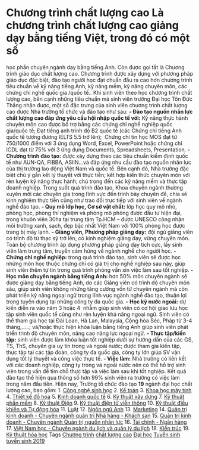 
# Chương trình chất lượng cao Là chương trình chất lượng cao giảng dạy bằng tiếng Việt, trong đó có một số
học phần chuyên ngành dạy bằng tiếng Anh. Còn được gọi tắt là Chương trình giáo
dục chất lượng cao. Chương trình được xây dựng với phương pháp giáo dục đặc biệt, đào tạo người
học đạt chuẩn đầu ra cao hơn chương trình tiêu chuẩn về kỹ năng tiếng Anh, kỹ
năng mềm, kỹ năng chuyên môn, các chứng chỉ nghề quốc gia /quốc tế.. Khi sinh viên theo học chương trình chất lượng cao, bên cạnh những tiêu chuẩn
mà sinh viên trường Đại học Tôn Đức Thắng nhận được, một số đặc trưng của sinh
viên chương trình chất lượng cao được Nhà trường tổ chức và đào tạo như sau:
 **- Đào tạo nguồn nhân lực chất lượng cao đáp ứng yêu cầu hội nhập quốc tế
với:** Kỹ năng thực hành chuyên môn cao được bổ trợ bằng các chứng chỉ nghề
nghiệp quốc gia/quốc tế; Đạt tiếng anh trình độ B2 quốc tế (các Chứng chỉ tiếng
Anh quốc tế tương đương IELTS 5.5 trở lên);  Chứng chỉ tin học MOS đạt từ
750/1000 điểm với 3 ứng dụng Word, Excel, PowerPoint hoặc chứng chỉ ICDL đạt từ
75% với 3 ứng dụng Documents, Spreadsheets, Presentation.
 **- Chương trình đào tạo:** được xây dựng theo các tiêu chuẩn kiểm định quốc
tế như AUN-QA, FIBBA, ASIIN…và đáp ứng nhu cầu đào tạo nguồn nhân lực của thị
trường lao động Việt Nam và quốc tế. Bên cạnh đó, Nhà trường đặc biệt chú ý gắn
kết lý thuyết với thực tiễn; kết hợp kiến thức chuyên môn với rèn luyện kỹ năng
thực hành; chú trọng đến các kỹ năng mềm và thực tập doanh nghiệp. Trong suốt
quá trình đào tạo, Khoa chuyên ngành thường xuyên mời các chuyên gia trong lĩnh
vực đến trình bày chuyên đề, chia sẻ kinh nghiệm thực tiễn cũng như trao đổi
trực tiếp với sinh viên về ngành nghề đào tạo.
 **- Quy mô lớp học, Cơ sở vật chất:** lớp học quy mô nhỏ, phòng học, phòng
thí nghiệm và phòng mô phỏng được đầu tư hiện đại, trong khuôn viên 30ha tại
trung tâm Tp.HCM – được UNESCO công nhận môi trường xanh, sạch, đẹp bậc nhất
Việt Nam với 100% phòng học được trang bị máy lạnh.
 **- Giảng viên, Phương pháp giảng dạy:** đội ngũ giảng viên có trình độ từ
thạc sỹ trở lên, có kinh nghiệm giảng dạy, vững chuyên môn. Toàn bộ chương trình
áp dụng phương pháp giảng dạy tích cực, lấy sinh viên làm trung tâm, truyền cảm
hứng về ngành nghề cho người học.
 **- Chứng chỉ nghề nghiệp:** trong quá trình đào tạo, sinh viên sẽ được học
những môn học thuộc chứng chỉ có giá trị cho nghề nghiệp sau này, giúp sinh viên
thêm tự tin trong quá trình phỏng vấn xin việc làm sau tốt nghiệp.
 **- Học môn chuyên ngành bằng tiếng Anh:** hơn 50% môn chuyên ngành sẽ được
giảng dạy bằng tiếng Anh, do các Giảng viên có trình độ chuyên môn sâu, giúp
sinh viên không những tăng cường vốn từ chuyên ngành mà còn phát triển kỹ năng
ngoại ngữ trong lĩnh vực ngành nghề đào tạo, thuận lợi trong tuyển dụng tại
những công ty đa quốc gia.
 **- Học kỳ nước ngoài:** dự kiến diễn ra vào năm 3 hoặc 4  nhằm giúp sinh
viên có cơ hội giao lưu học tập sinh viên quốc tế cũng như rèn luyện khả năng
ngoại ngữ. Sinh viên có thể tham gia học tại Đài Loan, Hà Lan, Malaysia, Cộng
hòa Séc, Pháp từ 3-4 tháng,…..; và/hoặc thực hiện khóa luận bằng tiếng Anh giúp
sinh viên phát triển trình độ chuyên môn, nâng cao năng lực ngoại ngữ.
 **- Thực tập/kiến tập:** sinh viên được làm khóa luận tốt nghiệp dưới sự
hướng dẫn của các GS, TS, ThS, chuyên gia uy tín trong và ngoài nước; được tham
gia kiến tập, thực tập tại các tập đoàn, công ty đa quốc gia, công ty lớn giúp
SV vận dụng tốt lý thuyết và công việc thực tế.
 **- Việc làm:** Nhà trường có liên kết với các doanh nghiệp, công ty trong và
ngoài nước nên có thể hỗ trợ sinh viên trong vấn đề tìm chỗ thực tập và việc làm
sau khi tốt nghiệp. Kết quả đào tạo thể hiện qua thông số hơn 99% sinh viên ra
trường có việc làm trong năm đầu tiên. Hiện nay, Trường tổ chức đào tạo  **19** ngành đại học chất lượng cao, bao
gồm: 1. [Công nghệ sinh học](/dai-hoc/nganh-hoc/cong-nghe-sinh-hoc) 2. [Kế toán](/dai-hoc/nganh-hoc/ke-toan) 3. [Khoa học máy tính](/dai-hoc/nganh-hoc/khoa-hoc-may-tinh) 4. [Thiết kế đồ họa](/dai-hoc/nganh-hoc/thiet-ke-do-hoa) 5. [Kinh doanh quốc tế](/dai-hoc/nganh-hoc/kinh-doanh-quoc-te) 6. [Kỹ thuật xây dựng](/dai-hoc/nganh-hoc/ky-thuat-xay-dung) 7. [Kỹ thuật phần mềm](/dai-hoc/nganh-hoc/ky-thuat-phan-mem) 8. [Kỹ thuật Điện](/dai-hoc/nganh-hoc/ky-thuat-dien) 9. [Kỹ thuật điện tử
viễn thông](/dai-hoc/nganh-hoc/ky-thuat-dien-tu-vien-thong) 10. [Kỹ thuật điều khiển và Tự động
hóa](/dai-hoc/nganh-hoc/ky-thuat-dieu-khien-va-tu-dong-hoa) 11. [Luật](/dai-hoc/nganh-hoc/luat) 12. [Ngôn ngữ Anh](/dai-hoc/nganh-hoc/ngon-ngu-anh) 13.  [Marketing](/dai-hoc/nganh-hoc/marketing) 14. [Quản trị kinh doanh - Chuyên ngành quản trị Nhà hàng - Khách
sạn](/dai-hoc/nganh-hoc/quan-tri-kinh-doanh-chuyen-nganh-quan-tri-nha-hang-khach-san) 15.  [Quản trị kinh doanh - Chuyên ngành Quản trị nguồn nhân
lực](/dai-hoc/nganh-hoc/quan-tri-kinh-doanh-chuyen-nganh-quan-tri-nguon-nhan-luc) 16. [Tài chính - Ngân hàng](/dai-hoc/nganh-hoc/tai-chinh-ngan-hang) 17. [Việt Nam học - Chuyên ngành du lịch và quản lý du
lịch](/dai-hoc/nganh-hoc/viet-nam-hoc-chuyen-nganh-du-lich-va-quan-ly-du-lich) 18. [Kiến trúc](/dai-hoc/nganh-hoc/kien-truc) 19. [Kỹ thuật hóa học](/dai-hoc/nganh-hoc/ky-thuat-hoa-hoc)
 Tags [Chương trình](/taxonomy/term/62) 
[chất lượng cao](/taxonomy/term/90) 
[Đại học](/taxonomy/term/55) 
[Tuyển sinh](/taxonomy/term/46) 
[tuyển sinh 2019](/taxonomy/term/161) 
